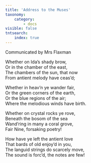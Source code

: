 ```yaml
---
title: 'Address to the Muses'
taxonomy:
    category:
        - docs
visible: false
tntsearch:
    index: true
---
```


<div class="author">Communicated by Mrs Flaxman</div>

Whether on Ida’s shady brow,  
Or in the chamber of the east,  
The chambers of the sun, that now  
From antient melody have ceas’d;  
  
Whether in heav’n ye wander fair,  
Or the green corners of the earth,  
Or the blue regions of the air;  
Where the melodious winds have birth.  
  
Whether on crystal rocks ye rove,  
Beneath the bosom of the sea  
Wand’ring in many a coral grove,  
Fair Nine, forsaking poetry!  
  
How have ye left the antient love  
That bards of old enjoy’d in you,  
The languid strings do scarcely move,  
The sound is forc’d, the notes are few!  
